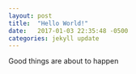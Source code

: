 ```yaml
---
layout: post
title:  "Hello World!"
date:   2017-01-03 22:35:48 -0500
categories: jekyll update
---
```


Good things are about to happen
